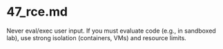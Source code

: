 # 47_rce.md
Never eval/exec user input. If you must evaluate code (e.g., in sandboxed lab), use strong isolation (containers, VMs) and resource limits.
